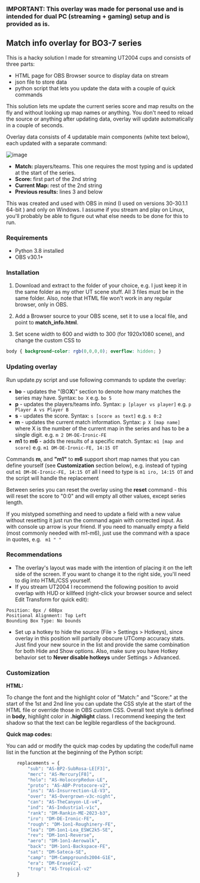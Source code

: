 ### IMPORTANT: This overlay was made for personal use and is intended for dual PC (streaming + gaming) setup and is provided as is.


## Match info overlay for BO3-7 series

This is a hacky solution I made for streaming UT2004 cups and consists of three parts: 
- HTML page for OBS Browser source to display data on stream
- json file to store data
- python script that lets you update the data with a couple of quick commands

This solution lets me update the current series score and map results on the fly and without looking up map names or anything. You don't need to reload the source or anything after updating data, overlay will update automatically in a couple of seconds.

Overlay data consists of 4 updatable main components (white text below), each updated with a separate command:

![image](https://github.com/Aryss/MatchInfoOverlay/assets/7546239/9512a390-a940-40e8-b446-a2b6877a53fc)

- **Match:** players/teams. This one requires the most typing and is updated at the start of the series.
- **Score:** first part of the 2nd string
- **Current Map:** rest of the 2nd string
- **Previous results:** lines 3 and below

This was created and used with OBS in mind (I used on versions 30-30.1.1 64-bit ) and only on Windows. I assume if you stream and play on Linux, you'll probably be able to figure out what else needs to be done for this to run.


### Requirements

- Python 3.8 installed
- OBS v30.1+


### Installation

1. Download and extract to the folder of your choice, e.g. I just keep it in the same folder as my other UT scene stuff. All 3 files must be in the same folder. Also, note that HTML file won't work in any regular browser, only in OBS.

2. Add a Browser source to your OBS scene, set it to use a local file, and point to **match_info.html**.

3. Set scene width to 600 and width to 300 (for 1920x1080 scene), and change the custom CSS to
```css 
body { background-color: rgb(0,0,0,0); overflow: hidden; }
```


### Updating overlay

Run update.py script and use following commands to update the overlay:

- **bo** - updates the "(BO**X**)" section to denote how many matches the series may have. Syntax: ```bo X``` e.g. ```bo 5``` 
- **p** - updates the players/teams info. Syntax: ```p [player vs player]``` e.g. ```p Player A vs Player B```
- **s** - updates the score. Syntax: ```s [score as text]``` e.g. ```s 0:2```
- **m** - updates the current match information. Syntax: ```p X [map name]``` where X is the number of the current map in the series and has to be a single digit. e.g. ```m 2 DM-DE-Ironic-FE```
- **m1** to **m6** - adds the results of a specific match. Syntax: ```m1 [map and score]``` e.g. ```m1 DM-DE-Ironic-FE, 14:15 OT```

Commands **m**, and **"m1"** to **m6** support short map names that you can define yourself (see **Customization** section below), e.g. instead of typing out ```m1 DM-DE-Ironic-FE, 14:15 OT``` all I need to type is ```m1 iro, 14:15 OT``` and the script will handle the replacement

Between series you can reset the overlay using the **reset** command - this will reset the score to "0:0" and will empty all other values, except series length.

If you mistyped something and need to update a field with a new value without resetting it just run the command again with corrected input. As with console up arrow is your friend.
If you need to manually empty a field (most commonly needed with m1-m6), just use the command with a space in quotes, e.g. ``` m1 " "```



### Recommendations

- The overlay's layout was made with the intention of placing it on the left side of the screen. If you want to change it to the right side, you'll need to dig into HTML/CSS yourself.
- If you stream UT2004 I recommend the following position to avoid overlap with HUD or killfeed (right-click your browser source and select Edit Transform for quick edit):
```
Position: 0px / 608px
Positional Alignment: Top Left
Bounding Box Type: No bounds
```
- Set up a hotkey to hide the source (File > Settings > Hotkeys), since overlay in this position will partially obscure UTComp accuracy stats. Just find your new source in the list and provide the same combination for both Hide and Show options. Also, make sure you have Hotkey behavior set to **Never disable hotkeys** under Settings > Advanced.


### Customization

**HTML:**

To change the font and the highlight color of "Match:" and "Score:" at the start of the 1st and 2nd line you can update the CSS style at the start of the HTML file or override those in OBS custom CSS.
Overall text style is defined in **body**, highlight color in **.highlight** class. I recommend keeping the text shadow so that the text can be legible regardless of the background.




**Quick map codes:**

You can add or modify the quick map codes by updating the code/full name list in the function at the beginning of the Python script:
```python
    replacements = {
        "sub": "AS-BP2-SubRosa-LE[F3]",
        "merc": "AS-Mercury[F8]",
        "holo": "AS-HolocorpRedux-LE",
        "proto": "AS-ABP-Protocore-v2",
        "ins": "AS-Insurrection-LE-V3",
        "over": "AS-Overgrown-v3c-night",
        "can": "AS-TheCanyon-LE-v4",
        "ind": "AS-Industrial-v1c",
        "rank": "DM-Rankin-ME-2023-b3",
        "iro": "DM-DE-Ironic-FE",
        "rough": "DM-1on1-Roughinery-FE",
        "lea": "DM-1on1-Lea_ESWC2k5-SE",
        "rev": "DM-1on1-Reverse",
        "aero": "DM-1on1-Aerowalk",
        "back": "DM-1on1-Backspace-FE",
        "sat": "DM-Sateca-SE",
        "camp": "DM-Campgrounds2004-G1E",
        "era": "DM-EraseV2",        
        "trop": "AS-Tropical-v2"
    }
```






